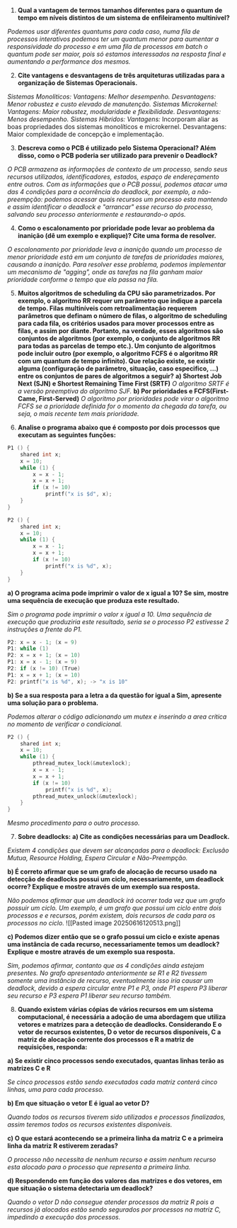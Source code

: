 1. **Qual a vantagem de termos tamanhos diferentes para o quantum de tempo em níveis distintos de um sistema de enfileiramento multinível?**

_Podemos usar diferentes quantums para cada caso, numa fila de processos interativos podemos ter um quantum menor para aumentar a responsividade do processo e em uma fila de processos em batch o quantum pode ser maior, pois só estamos interessados na resposta final e aumentando a performance dos mesmos._

2. **Cite vantagens e desvantagens de três arquiteturas utilizadas para a organização de Sistemas Operacionais.**

_Sistemas Monoliticos:_
	_Vantagens: Melhor desempenho._
	_Desvantagens: Menor robustez e custo elevado de manutenção._
_Sistemas Microkernel:_
	_Vantagens: Maior robustez, modularidade e flexibilidade._
	_Desvantagens: Menos desempenho._
_Sistemas Híbridos:_
	_Vantagens:_ Incorporam aliar as boas propriedades dos sistemas monolíticos e microkernel.
	Desvantagens: Maior complexidade de concepção e implementação.

3. **Descreva como o PCB é utilizado pelo Sistema Operacional? Além disso, como o PCB poderia ser utilizado para prevenir o Deadlock?**

_O PCB armazena as informações de contexto de um processo, sendo seus recursos utilizados, identificadores, estados, espaço de endereçamento entre outros. Com as informações que o PCB possui, podemos atacar uma das 4 condições para a ocorrência do deadlock, por exemplo, a não-preempção: podemos acessar quais recursos um processo esta mantendo e assim identificar o deadlock e "arrancar" esse recurso do processo, salvando seu processo anteriormente e restaurando-o após._

4. **Como o escalonamento por prioridade pode levar ao problema da inanição (dê um exemplo e explique)? Cite uma forma de resolver.**

_O escalonamento por prioridade leva a inanição quando um processo de menor prioridade está em um conjunto de tarefas de prioridades maiores, causando a inanição. Para resolver esse problema, podemos implementar um mecanismo de "agging", onde as tarefas na fila ganham maior prioridade conforme o tempo que ela passa na fila._

5. **Muitos algoritmos de scheduling da CPU são parametrizados. Por exemplo, o algoritmo RR requer um parâmetro que indique a parcela de tempo. Filas multiníveis com retroalimentação requerem parâmetros que definam o número de filas, o algoritmo de scheduling para cada fila, os critérios usados para mover processos entre as filas, e assim por diante.
	Portanto, na verdade, esses algoritmos são conjuntos de algoritmos (por exemplo, o conjunto de algoritmos RR para todas as parcelas de tempo etc.). Um conjunto de algoritmos pode incluir outro (por exemplo, o algoritmo FCFS é o algoritmo RR com um quantum de tempo infinito). Que relação existe, se existir alguma (configuração de parâmetro, situação, caso especifico, ...) entre os conjuntos de pares de algoritmos a seguir?**
**a) Shortest Job Next (SJN) e Shortest Remaining Time First (SRTF)**
_O algoritmo SRTF é a versão preemptiva do algoritmo SJF._
**b) Por prioridades e FCFS(First-Came, First-Served)**
_O algoritmo por prioridades pode virar o algoritmo FCFS se a prioridade definida for o momento da chegada da tarefa, ou seja, o mais recente tem mais prioridade._

6. **Analise o programa abaixo que é composto por dois processos que executam as seguintes funções:**
```C
P1 () {
	shared int x;
	x = 10;
	while (1) {
		x = x - 1;
		x = x + 1;
		if (x != 10)
			printf("x is $d", x);
	}
}

P2 () {
	shared int x;
	x = 10;
	while (1) {
		x = x - 1;
		x = x + 1;
		if (x != 10)
			printf("x is %d", x);
	}
}
```

**a) O programa acima pode imprimir o valor de x igual a 10? Se sim, mostre uma sequência de execução que produza este resultado.**

_Sim o programa pode imprimir o valor x igual a 10. Uma sequência de execução que produziria este resultado, seria se o processo P2 estivesse 2 instruções a frente do P1._
``` C
P2: x = x - 1; (x = 9)
P1: while (1)
P2: x = x + 1; (x = 10)
P1: x = x - 1; (x = 9)
P2: if (x != 10) (True)
P1: x = x + 1; (x = 10)
P2: printf("x is %d", x); -> "x is 10"
```

**b) Se a sua resposta para a letra a da questão for igual a Sim, apresente uma solução para o problema.**

_Podemos alterar o código adicionando um mutex e inserindo a area critica no momento de verificar o condicional._
``` C
P2 () {
	shared int x;
	x = 10;
	while (1) {
		pthread_mutex_lock(&mutexlock);
		x = x - 1;
		x = x + 1;
		if (x != 10)
			printf("x is %d", x);
		pthread_mutex_unlock(&mutexlock);
	}
}
```
_Mesmo procedimento para o outro processo._

7. **Sobre deadlocks:**
**a) Cite as condições necessárias para um Deadlock.**

_Existem 4 condições que devem ser alcançadas para o deadlock: Exclusão Mutua, Resource Holding, Espera Circular e Não-Preempção._

**b) É correto afirmar que se um grafo de alocação de recurso usado na detecção de deadlocks possui um ciclo, necessariamente, um deadlock ocorre? Explique e mostre através de um exemplo sua resposta.**

_Não podemos afirmar que um deadlock irá ocorrer toda vez que um grafo possuir um ciclo. Um exemplo, é um grafo que possui um ciclo entre dois processos e e recursos, porém existem, dois recursos de cada para os processos no ciclo._
![[Pasted image 20250616120513.png]]

**c) Podemos dizer então que se o grafo possui um ciclo e existe apenas uma instância de cada recurso, necessariamente temos um deadlock? Explique e mostre através de um exemplo sua resposta.**

_Sim, podemos afirmar, contanto que as 4 condições ainda estejam presentes. No grafo apresentado anteriormente se R1 e R2 tivessem somente uma instância de recurso, eventualmente isso iria causar um deadlock, devido a espera circular entre P1 e P3, onde P1 espera P3 liberar seu recurso e P3 espera P1 liberar seu recurso também._

8. **Quando existem várias cópias de vários recursos em um sistema computacional, é necessária a adoção de uma abordagem que utiliza vetores e matrizes para a detecção de deadlocks. Considerando E o vetor de recursos existentes, D o vetor de recursos disponíveis, C a matriz de alocação corrente dos processos e R a matriz de requisições, responda:**

**a) Se existir cinco processos sendo executados, quantas linhas terão as matrizes C e R**

_Se cinco processos estão sendo executados cada matriz conterá cinco linhas, uma para cada processo._

**b) Em que situação o vetor E é igual ao vetor D?**

_Quando todos os recursos tiverem sido utilizados e processos finalizados, assim teremos todos os recursos existentes disponíveis._

**c) O que estará acontecendo se a primeira linha da matriz C e a primeira linha da matriz R estiverem zeradas?**

_O processo não necessita de nenhum recurso e assim nenhum recurso esta alocado para o processo que representa a primeira linha._

**d) Respondendo em função dos valores das matrizes e dos vetores, em que situação o sistema detectaria um deadlock?**

_Quando o vetor D não consegue atender processos da matriz R pois a recursos já alocados estão sendo segurados por processos na matriz C, impedindo a execução dos processos._
